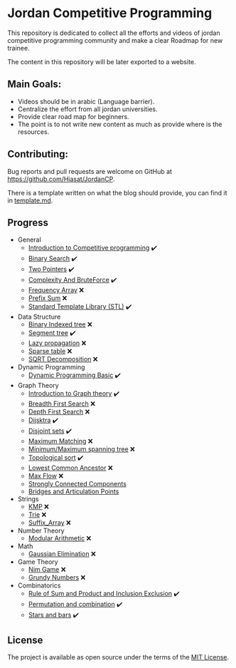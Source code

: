 # Jordan Competitive Programming
This repository is dedicated to collect all the efforts and videos of jordan competitive programming community and make 
a clear Roadmap for new trainee.

The content in this repository will be later exported to a website.

## Main Goals:
- Videos should be in arabic (Language barrier).
- Centralize the effort from all jordan universities.
- Provide clear road map for beginners.
- The point is to not write new content as much as provide where is the resources.

## Contributing:
Bug reports and pull requests are welcome on GitHub at https://github.com/Hiasat/JordanCP.

There is a template written on what the blog should provide, you can find it in [template.md](https://github.com/Hiasat/JordanCP/blob/master/template.md).

## Progress 
* General
    * [Introduction to Competitive programming](https://github.com/Hiasat/JordanCP/blob/master/general/introduction_competitive_programming.md) :heavy_check_mark:
    * [Binary Search](https://github.com/Hiasat/JordanCP/blob/master/general/binary_search.md) :heavy_check_mark:
    * [Two Pointers](https://github.com/Hiasat/JordanCP/blob/master/general/two_pointers.md) :heavy_check_mark:
    * [Complexity And BruteForce](https://github.com/Hiasat/JordanCP/blob/master/general/complexity.md) :heavy_check_mark:
    * [Frequency Array](https://github.com/Hiasat/JordanCP/blob/master/general/frequency_array.md) :x:
    * [Prefix Sum](https://github.com/Hiasat/JordanCP/blob/master/general/prefix_sum.md) :x:
    * [Standard Template Library (STL)](https://github.com/Hiasat/JordanCP/blob/master/general/stl.md) :heavy_check_mark:
* Data Structure
    * [Binary Indexed tree](https://github.com/Hiasat/JordanCP/blob/master/data_structure/binary_indexed_tree.md) :x:
    * [Segment tree](https://github.com/Hiasat/JordanCP/blob/master/data_structure/segment_tree.md) :heavy_check_mark:
    * [Lazy propagation](https://github.com/Hiasat/JordanCP/blob/master/data_structure/lazy_propagation.md) :x:
    * [Sparse table](https://github.com/Hiasat/JordanCP/blob/master/data_structure/sparse_table.md) :x:
    * [SQRT Decomposition](https://github.com/Hiasat/JordanCP/blob/master/data_structure/sqrt_decomposition.md) :x:
* Dynamic Programming
    * [Dynamic Programming Basic](https://github.com/Hiasat/JordanCP/blob/master/dynamic_programming/dp-basic.md) :heavy_check_mark:
* Graph Theory
    * [Introduction to Graph theory](https://github.com/Hiasat/JordanCP/blob/master/graph_theory/introduction_graph_theory.md) :heavy_check_mark:
    * [Breadth First Search](https://github.com/Hiasat/JordanCP/blob/master/graph_theory/breadth_first_search.md) :x:
    * [Depth First Search](https://github.com/Hiasat/JordanCP/blob/master/graph_theory/depth_first_search.md) :x:
    * [Dijsktra](https://github.com/Hiasat/JordanCP/blob/master/graph_theory/dijsktra.md) :heavy_check_mark:
    * [Disjoint sets](https://github.com/Hiasat/JordanCP/blob/master/graph_theory/disjoint_sets.md) :heavy_check_mark:
    * [Maximum Matching](https://github.com/Hiasat/JordanCP/blob/master/graph_theory/maximum_matching.md) :x:
    * [Minimum/Maximum spanning tree](https://github.com/Hiasat/JordanCP/blob/master/graph_theory/minimum_spanning_tree.md) :x:
    * [Topological sort](https://github.com/Hiasat/JordanCP/blob/master/graph_theory/topological_sort.md) :heavy_check_mark:
    * [Lowest Common Ancestor](https://github.com/Hiasat/JordanCP/blob/master/graph_theory/lowest_common_ancestor.md) :x:
    * [Max Flow](https://github.com/Hiasat/JordanCP/blob/master/graph_theory/max_flow.md) :x:
    * [Strongly Connected Components](https://github.com/Hiasat/JordanCP/blob/master/graph_theory/strongly_connected_components.md)
    * [Bridges and Articulation Points](https://github.com/Hiasat/JordanCP/blob/master/graph_theory/bridges_and_articulation_points.md)
* Strings
    * [KMP](https://github.com/Hiasat/JordanCP/blob/master/strings/kmp.md) :x:
    * [Trie](https://github.com/Hiasat/JordanCP/blob/master/strings/trie.md) :x:
    * [Suffix_Array](https://github.com/Hiasat/JordanCP/blob/master/strings/suffix_array.md) :x:
* Number Theory
    * [Modular Arithmetic](https://github.com/Hiasat/JordanCP/blob/master/number_theory/modular_arthmetic.md) :x:
* Math
    * [Gaussian Elimination](https://github.com/Hiasat/JordanCP/blob/master/math/gaussian_elimination.md) :x:
* Game Theory
    * [Nim Game](https://github.com/Hiasat/JordanCP/blob/master/game_theory/nim_game.md) :x:
    * [Grundy Numbers](https://github.com/Hiasat/JordanCP/blob/master/game_theory/grundy_numbers.md) :x:
* Combinatorics
    * [Rule of Sum and Product and Inclusion Exclusion](https://github.com/Hiasat/JordanCP/blob/master/combinatorics/rule_of_sum_and_product_and_inclusion_exclusion.md) :heavy_check_mark:
    * [Permutation and combination](https://github.com/Hiasat/JordanCP/blob/master/combinatorics/permutation_and_combination.md) :heavy_check_mark:
    * [Stars and bars](https://github.com/Hiasat/JordanCP/blob/master/combinatorics/stars_and_bars.md) :heavy_check_mark:
       
    
 ## License
 The project is available as open source under the terms of the [MIT License](https://opensource.org/licenses/MIT).
